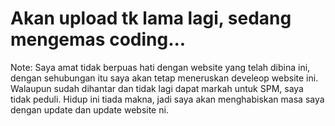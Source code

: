 # Akan upload tk lama lagi, sedang mengemas coding...





Note:
Saya amat tidak berpuas hati dengan website yang telah dibina ini, dengan sehubungan itu saya akan tetap meneruskan develeop website ini. Walaupun sudah dihantar dan tidak lagi dapat markah untuk SPM, saya tidak peduli. Hidup ini tiada makna, jadi saya akan menghabiskan masa saya dengan update dan update website ni.
